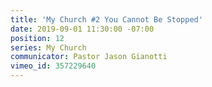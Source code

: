 ```yaml
---
title: 'My Church #2 You Cannot Be Stopped'
date: 2019-09-01 11:30:00 -07:00
position: 12
series: My Church
communicator: Pastor Jason Gianotti
vimeo_id: 357229640
---
```


